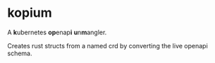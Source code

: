 # kopium

A **k**ubernetes **op**enap**i** **u**n**m**angler.

Creates rust structs from a named crd by converting the live openapi schema.
